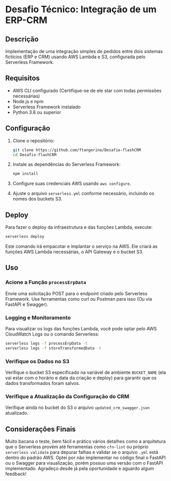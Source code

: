 # Desafio Técnico: Integração de um ERP-CRM

## Descrição

Implementação de uma integração simples de pedidos entre dois sistemas fictícios (ERP e CRM) usando AWS Lambda e S3, configurada pelo Serverless Framework.

## Requisitos

- AWS CLI configurado (Certifique-se de ele star com todas permissões necessárias)
- Node.js e npm
- Serverless Framework instalado
- Python 3.8 ou superior

## Configuração

1. Clone o repositório:
    ```bash
    git clone https://github.com/ftangerino/Desafio-flashCRM
    cd Desafio-flashCRM
    ```

2. Instale as dependências do Serverless Framework:
    ```bash
    npm install
    ```

3. Configure suas credenciais AWS usando `aws configure`.

4. Ajuste o arquivo `serverless.yml` conforme necessário, incluindo os nomes dos buckets S3.

## Deploy

Para fazer o deploy da infraestrutura e das funções Lambda, execute:

```bash
serverless deploy
```
Este comando irá empacotar e implantar o serviço na AWS. Ele criará as funções AWS Lambda necessárias, o API Gateway e o bucket S3.

## Uso

### Acione a Função `processErpData`

Envie uma solicitação POST para o endpoint criado pelo Serverless Framework. Use ferramentas como curl ou Postman para isso (Ou via FastAPI e Swagger).

### Logging e Monitoramento

Para visualizar os logs das funções Lambda, você pode optar pelo AWS CloudWatch Logs ou o comando Serverless:
```bash
serverless logs -f processErpData -t
serverless logs -f storeTransformedData -t
```

### Verifique os Dados no S3

Verifique o bucket S3 especificado na variável de ambiente `BUCKET_NAME` (ela vai estar com o horário e data da criação e deploy) para garantir que os dados transformados foram salvos.

### Verifique a Atualização da Configuração do CRM

Verifique ainda no bucket do S3 o arquivo `updated_crm_swagger.json` atualizado.

## Considerações Finais

Muito bacana o teste, bem fácil e prático vários detalhes como a arquitetura que o Serverless provém até ferramentas como `cfn-lint` ou próprio `serverless validate` para depurar falhas e validar se o arquivo `.yml` está dentro do padrão AWS. Optei por não implementar no código final o FastAPI ou o Swagger para visualização, porém possuo uma versão com o FastAPI implementado. Agradeço desde já pela oportunidade e aguardo algum feedback!
